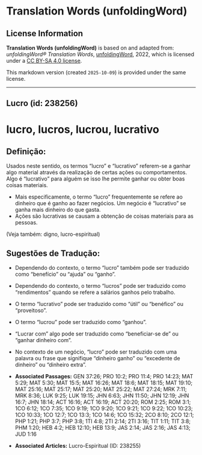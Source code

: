 # Translation Words (unfoldingWord)

## License Information

**Translation Words (unfoldingWord)** is based on and adapted from: _unfoldingWord® Translation Words_, [unfoldingWord](https://unfoldingword.org/utw), 2022, which is licensed under a [CC BY-SA 4.0 license](https://creativecommons.org/licenses/by-sa/4.0/legalcode.en).

This markdown version (created `2025-10-09`) is provided under the same license.



--------------------------------

## Lucro (id: 238256)

lucro, lucros, lucrou, lucrativo
================================

Definição:
----------

Usados neste sentido, os termos “lucro” e “lucrativo” referem\-se a ganhar algo material através da realização de certas ações ou comportamentos. Algo é “lucrativo” para alguém se isso lhe permite ganhar ou obter boas coisas materiais.

* Mais especificamente, o termo “lucro” frequentemente se refere ao dinheiro que é ganho ao fazer negócios. Um negócio é “lucrativo” se ganha mais dinheiro do que gasta.
* Ações são lucrativas se causam a obtenção de coisas materiais para as pessoas.

(Veja também: digno, lucro\-espiritual)

Sugestões de Tradução:
----------------------

* Dependendo do contexto, o termo “lucro” também pode ser traduzido como “benefício” ou “ajuda” ou “ganho”.
* Dependendo do contexto, o termo “lucros” pode ser traduzido como “rendimentos” quando se refere a salários ganhos pelo trabalho.
* O termo “lucrativo” pode ser traduzido como “útil” ou “benéfico” ou “proveitoso”.
* O termo “lucrou” pode ser traduzido como “ganhou”.
* “Lucrar com” algo pode ser traduzido como “beneficiar\-se de” ou “ganhar dinheiro com”.
* No contexto de um negócio, “lucro” pode ser traduzido com uma palavra ou frase que signifique “dinheiro ganho” ou “excedente de dinheiro” ou “dinheiro extra”.

* **Associated Passages:** GEN 37:26; PRO 10:2; PRO 11:4; PRO 14:23; MAT 5:29; MAT 5:30; MAT 15:5; MAT 16:26; MAT 18:6; MAT 18:15; MAT 19:10; MAT 25:16; MAT 25:17; MAT 25:20; MAT 25:22; MAT 27:24; MRK 7:11; MRK 8:36; LUK 9:25; LUK 19:15; JHN 6:63; JHN 11:50; JHN 12:19; JHN 16:7; JHN 18:14; ACT 16:16; ACT 16:19; ACT 20:20; ROM 2:25; ROM 3:1; 1CO 6:12; 1CO 7:35; 1CO 9:19; 1CO 9:20; 1CO 9:21; 1CO 9:22; 1CO 10:23; 1CO 10:33; 1CO 12:7; 1CO 13:3; 1CO 14:6; 1CO 15:32; 2CO 8:10; 2CO 12:1; PHP 1:21; PHP 3:7; PHP 3:8; 1TI 4:8; 2TI 2:14; 2TI 3:16; TIT 1:11; TIT 3:8; PHM 1:20; HEB 4:2; HEB 12:10; HEB 13:9; JAS 2:14; JAS 2:16; JAS 4:13; JUD 1:16
* **Associated Articles:** Lucro-Espiritual (ID: 238255)

